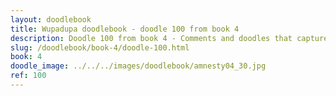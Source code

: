 ```yaml
---
layout: doodlebook
title: Wupadupa doodlebook - doodle 100 from book 4
description: Doodle 100 from book 4 - Comments and doodles that capture the essence of this event  
slug: /doodlebook/book-4/doodle-100.html
book: 4
doodle_image: ../../../images/doodlebook/amnesty04_30.jpg
ref: 100
---	  
```

																																																																							